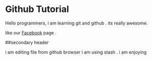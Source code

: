 # Github Tutorial

Hello programmers, i am learning git and github . its really awesome.

like our [Facebook](https://www.facebook.com/profile.php?id=100008597684590) page .

##secondary header

i am editing file from github browser
 i am using stash . i am enjoying